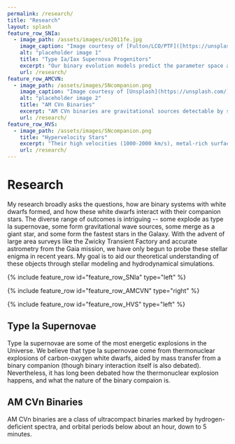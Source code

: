 ```yaml
---
permalink: /research/
title: "Research"
layout: splash
feature_row_SNIa:
  - image_path: /assets/images/sn2011fe.jpg
    image_caption: "Image courtesy of [Fulton/LCO/PTF]([https://unsplash.com/](https://lco.global/news/lco-scientists-use-supernovae-to-make-a-new-measurement-of-the-hubble-constant/))"
    alt: "placeholder image 1"
    title: "Type Ia/Iax Supernova Progenitors"
    excerpt: "Our binary evolution models predict the parameter space and observable properties of helium star-white dwarf binaries leading to Chandrasekhar mass explosions, and of double white dwarf binaries leading to sub-Chandrasekhar mass explosions."
    url: /research/
feature_row_AMCVN:
  - image_path: /assets/images/SNcompanion.png
    image_caption: "Image courtesy of [Unsplash](https://unsplash.com/)"
    alt: "placeholder image 2"
    title: "AM CVn Binaries"
    excerpt: "AM CVn binaries are gravitational sources detectable by space-based missions like LISA. We model the thermal evolution of both white dwarfs in AM CVn binaries, and predict their observable properties for comparison with eclipsing systems discovered from ZTF. "
    url: /research/
feature_row_HVS:
  - image_path: /assets/images/SNcompanion.png
    title: "Hypervelocity Stars"
    excerpt: "Their high velocities (1000-2000 km/s), metal-rich surfaces, and inflated radii support the notion that they are the surviving white dwarf companion stars after a type Ia supernova. I use 3D hydrodynamical models to understand how they were shock-heated by supernova ejecta, and 1D stellar models to model their subsequent evolution."
    url: /research/
---
```


# Research

My research broadly asks the questions, how are binary systems with white dwarfs formed, and how these white dwarfs interact with their companion stars. The diverse range of outcomes is intriguing -- some explode as type Ia supernovae, some form gravitational wave sources, some merge as a giant star, and some form the fastest stars in the Galaxy. With the advent of large area surveys like the Zwicky Transient Factory and accurate astrometry from the Gaia mission, we have only begun to probe these stellar enigma in recent years. My goal is to aid our theoretical understanding of these objects through stellar modeling and hydrodynamical simulations. 

{% include feature_row id="feature_row_SNIa" type="left" %}

{% include feature_row id="feature_row_AMCVN" type="right" %}

{% include feature_row id="feature_row_HVS" type="left" %}


## Type Ia Supernovae

Type Ia supernovae are some of the most energetic explosions in the Universe. We believe that type Ia supernovae come from thermonuclear explosions of carbon-oxygen white dwarfs, aided by mass transfer from a binary companion (though binary interaction itself is also debated). Nevertheless, it has long been debated how the thermonuclear explosion happens, and what the nature of the binary compaion is. 

## AM CVn Binaries

AM CVn binaries are a class of ultracompact binaries marked by hydrogen-deficient spectra, and orbital periods below about an hour, down to 5 minutes. 





